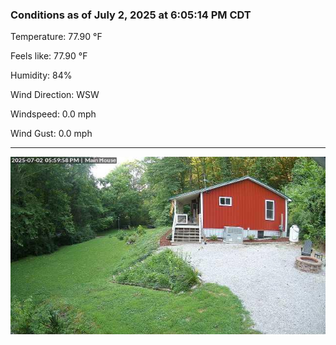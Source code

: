 ### Conditions as of July 2, 2025 at 6:05:14 PM CDT 

Temperature: 77.90 &deg;F

Feels like: 77.90 &deg;F

Humidity: 84%

Wind Direction: WSW

Windspeed: 0.0 mph

Wind Gust: 0.0 mph

---

<img src="./images/latest.jpeg"/>

